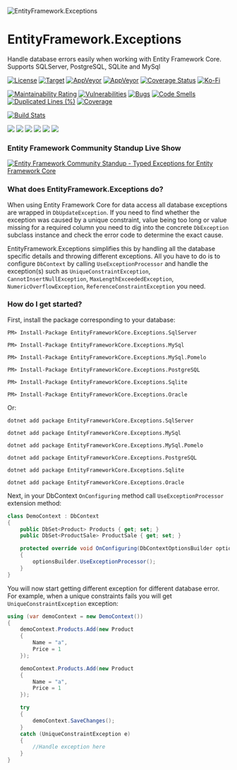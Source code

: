![EntityFramework.Exceptions](Icon.png "EntityFramework.Exceptions")

# EntityFramework.Exceptions
Handle database errors easily when working with Entity Framework Core. Supports SQLServer, PostgreSQL, SQLite and MySql

[![License](https://img.shields.io/badge/License-Apache%202.0-blue.svg?style=flat-square&logo=Apache)](License.md)
[![Target](https://img.shields.io/static/v1?label=target&message=net6.0&color=512bd4&logo=.net&style=flat-square)](https://docs.microsoft.com/en-us/dotnet/standard/net-standard)
[![AppVeyor](https://img.shields.io/appveyor/build/Giorgi/EntityFramework-Exceptions/master.svg?style=flat-square&logo=appveyor)](https://ci.appveyor.com/project/Giorgi/entityframework-exceptions)
[![AppVeyor](https://img.shields.io/appveyor/tests/Giorgi/EntityFramework-Exceptions/master?style=flat-square&logo=appveyor)](https://ci.appveyor.com/project/Giorgi/entityframework-exceptions/build/tests)
[![Coverage Status](https://img.shields.io/coveralls/github/Giorgi/EntityFramework.Exceptions?logo=coveralls&style=flat-square)](https://coveralls.io/github/Giorgi/EntityFramework.Exceptions)
[![Ko-Fi](https://img.shields.io/static/v1?style=flat-square&message=Support%20the%20Project&color=success&style=plastic&logo=ko-fi&label=$$)](https://ko-fi.com/U6U81LHU8)

[![Maintainability Rating](https://sonarcloud.io/api/project_badges/measure?project=EntityFramework.Exceptions&metric=sqale_rating)](https://sonarcloud.io/dashboard?id=EntityFramework.Exceptions)
[![Vulnerabilities](https://sonarcloud.io/api/project_badges/measure?project=EntityFramework.Exceptions&metric=vulnerabilities)](https://sonarcloud.io/dashboard?id=EntityFramework.Exceptions)
[![Bugs](https://sonarcloud.io/api/project_badges/measure?project=EntityFramework.Exceptions&metric=bugs)](https://sonarcloud.io/dashboard?id=EntityFramework.Exceptions)
[![Code Smells](https://sonarcloud.io/api/project_badges/measure?project=EntityFramework.Exceptions&metric=code_smells)](https://sonarcloud.io/dashboard?id=EntityFramework.Exceptions)
[![Duplicated Lines (%)](https://sonarcloud.io/api/project_badges/measure?project=EntityFramework.Exceptions&metric=duplicated_lines_density)](https://sonarcloud.io/dashboard?id=EntityFramework.Exceptions)
[![Coverage](https://sonarcloud.io/api/project_badges/measure?project=EntityFramework.Exceptions&metric=coverage)](https://sonarcloud.io/dashboard?id=EntityFramework.Exceptions)

[![Build Stats](https://buildstats.info/AppVeyor/chart/Giorgi/EntityFramework-Exceptions?branch=master)](https://buildstats.info/AppVeyor/chart/Giorgi/EntityFramework-Exceptions?branch=master)

[![](https://img.shields.io/nuget/dt/EntityFrameworkCore.Exceptions.SqlServer.svg?label=EntityFrameworkCore.Exceptions.SqlServer&style=flat-square&logo=Microsoft-Sql-Server)](https://www.nuget.org/packages/EntityFrameworkCore.Exceptions.SqlServer/)
[![](https://img.shields.io/nuget/dt/EntityFrameworkCore.Exceptions.PostgreSQL.svg?label=EntityFrameworkCore.Exceptions.PostgreSQL&style=flat-square&logo=PostgreSQL)](https://www.nuget.org/packages/EntityFrameworkCore.Exceptions.PostgreSQL/)
[![](https://img.shields.io/nuget/dt/EntityFrameworkCore.Exceptions.MySQL.svg?label=EntityFrameworkCore.Exceptions.MySQL&style=flat-square&logo=MySQL&logoColor=white)](https://www.nuget.org/packages/EntityFrameworkCore.Exceptions.MySQL/)
[![](https://img.shields.io/nuget/dt/EntityFrameworkCore.Exceptions.MySQL.Pomelo.svg?label=EntityFrameworkCore.Exceptions.MySQL.Pomelo&style=flat-square&logo=MySQL&logoColor=white)](https://www.nuget.org/packages/EntityFrameworkCore.Exceptions.MySQL.Pomelo/)
[![](https://img.shields.io/nuget/dt/EntityFrameworkCore.Exceptions.Sqlite.svg?label=EntityFrameworkCore.Exceptions.Sqlite&style=flat-square&logo=Sqlite)](https://www.nuget.org/packages/EntityFrameworkCore.Exceptions.Sqlite/)
[![](https://img.shields.io/nuget/dt/EntityFrameworkCore.Exceptions.Oracle.svg?label=EntityFrameworkCore.Exceptions.Oracle&style=flat-square&logo=Oracle)](https://www.nuget.org/packages/EntityFrameworkCore.Exceptions.Oracle/)

### Entity Framework Community Standup Live Show

[![Entity Framework Community Standup - Typed Exceptions for Entity Framework Core](https://img.youtube.com/vi/aUl5QfswNU4/0.jpg)](https://www.youtube.com/watch?v=aUl5QfswNU4)

### What does EntityFramework.Exceptions do?

When using Entity Framework Core for data access all database exceptions are wrapped in `DbUpdateException`. If you need to find 
whether the exception was caused by a unique constraint, value being too long or value missing for a required column you need to dig into 
the concrete `DbException` subclass instance and check the error code to determine the exact cause.

EntityFramework.Exceptions simplifies this by handling all the database specific details and throwing different exceptions. All you have
to do is to configure `DbContext` by calling `UseExceptionProcessor` and handle the exception(s) such as `UniqueConstraintException`,
`CannotInsertNullException`, `MaxLengthExceededException`, `NumericOverflowException`, `ReferenceConstraintException` you need.

### How do I get started?
First, install the package corresponding to your database:

```
PM> Install-Package EntityFrameworkCore.Exceptions.SqlServer
```

```
PM> Install-Package EntityFrameworkCore.Exceptions.MySql
```

```
PM> Install-Package EntityFrameworkCore.Exceptions.MySql.Pomelo
```

```
PM> Install-Package EntityFrameworkCore.Exceptions.PostgreSQL
```

```
PM> Install-Package EntityFrameworkCore.Exceptions.Sqlite
```

```
PM> Install-Package EntityFrameworkCore.Exceptions.Oracle
```

Or:

```
dotnet add package EntityFrameworkCore.Exceptions.SqlServer
```

```
dotnet add package EntityFrameworkCore.Exceptions.MySql
```

```
dotnet add package EntityFrameworkCore.Exceptions.MySql.Pomelo
```

```
dotnet add package EntityFrameworkCore.Exceptions.PostgreSQL
```

```
dotnet add package EntityFrameworkCore.Exceptions.Sqlite
```

```
dotnet add package EntityFrameworkCore.Exceptions.Oracle
```

Next, in your DbContext `OnConfiguring` method call `UseExceptionProcessor` extension method:

```csharp
class DemoContext : DbContext
{
    public DbSet<Product> Products { get; set; }
    public DbSet<ProductSale> ProductSale { get; set; }

    protected override void OnConfiguring(DbContextOptionsBuilder optionsBuilder)
    {
        optionsBuilder.UseExceptionProcessor();
    }
}
```    

You will now start getting different exception for different database error. For example, when a unique constraints fails you will get `UniqueConstraintException` exception:

```csharp
using (var demoContext = new DemoContext())
{
    demoContext.Products.Add(new Product
    {
        Name = "a",
        Price = 1
    });

    demoContext.Products.Add(new Product
    {
        Name = "a",
        Price = 1
    });

    try
    {
        demoContext.SaveChanges();
    }
    catch (UniqueConstraintException e)
    {
        //Handle exception here
    }
}
```
